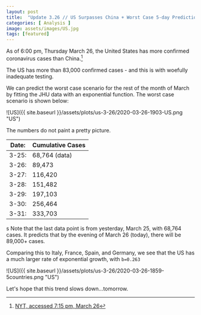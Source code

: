 ```yaml
---
layout: post
title:  "Update 3.26 // US Surpasses China + Worst Case 5-day Prediction"
categories: [ Analysis ]
image: assets/images/US.jpg
tags: [featured]
---
```



As of 6:00 pm, Thursday March 26, the United States has more confirmed coronavirus cases than China.[^fn1]

The US has more than 83,000 confirmed cases - and this is with woefully inadequate testing.

We can predict the worst case scenario for the rest of the month of March by fitting the JHU data with an exponential function. The worst case scenario is shown below:

![US]({{ site.baseurl }}/assets/plots/us-3-26/2020-03-26-1903-US.png "US")

The numbers do not paint a pretty picture.

| Date: | Cumulative Cases |
| ---- | ---------------- |
| 3-25: | 68,764 (data) |
| 3-26: | 89,473 |
| 3-27: | 116,420 |
| 3-28: | 151,482 |
| 3-29: | 197,103 |
| 3-30: | 256,464 |
| 3-31: | 333,703 |
s
Note that the last data point is from yesterday, March 25, with 68,764 cases. It predicts that by the evening of March 26 (today), there will be 89,000+ cases.

Comparing this to Italy, France, Spain, and Germany, we see that the US has a much larger rate of exponential growth, with `b=0.263`

![US]({{ site.baseurl }}/assets/plots/us-3-26/2020-03-26-1859-5countries.png "US")

Let's hope that this trend slows down...tomorrow.


[^fn1]: [NYT, accessed 7:15 pm, March 26](https://www.nytimes.com/2020/03/26/world/coronavirus-news.html?)
